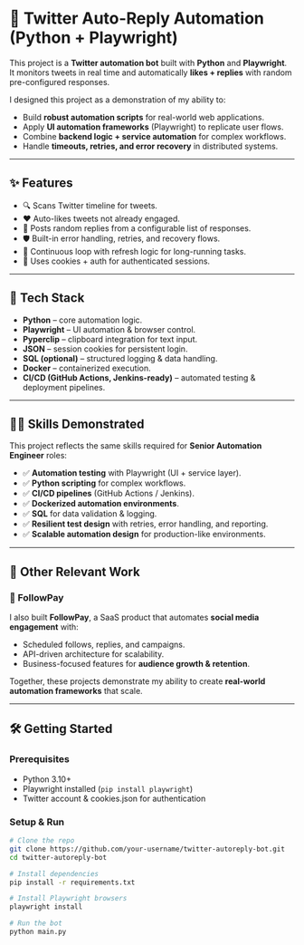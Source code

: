 # 🤖 Twitter Auto-Reply Automation (Python + Playwright)

This project is a **Twitter automation bot** built with **Python** and **Playwright**.  
It monitors tweets in real time and automatically **likes + replies** with random pre-configured responses.  

I designed this project as a demonstration of my ability to:  
- Build **robust automation scripts** for real-world web applications.  
- Apply **UI automation frameworks** (Playwright) to replicate user flows.  
- Combine **backend logic + service automation** for complex workflows.  
- Handle **timeouts, retries, and error recovery** in distributed systems.  

---

## ✨ Features
- 🔍 Scans Twitter timeline for tweets.  
- ❤️ Auto-likes tweets not already engaged.  
- 💬 Posts random replies from a configurable list of responses.  
- 🛡️ Built-in error handling, retries, and recovery flows.  
- 🔄 Continuous loop with refresh logic for long-running tasks.  
- 🧩 Uses cookies + auth for authenticated sessions.  

---

## 🚀 Tech Stack
- **Python** – core automation logic.  
- **Playwright** – UI automation & browser control.  
- **Pyperclip** – clipboard integration for text input.  
- **JSON** – session cookies for persistent login.  
- **SQL (optional)** – structured logging & data handling.  
- **Docker** – containerized execution.  
- **CI/CD (GitHub Actions, Jenkins-ready)** – automated testing & deployment pipelines.  

---

## 🧑‍💻 Skills Demonstrated
This project reflects the same skills required for **Senior Automation Engineer** roles:  

- ✅ **Automation testing** with Playwright (UI + service layer).  
- ✅ **Python scripting** for complex workflows.  
- ✅ **CI/CD pipelines** (GitHub Actions / Jenkins).  
- ✅ **Dockerized automation environments**.  
- ✅ **SQL** for data validation & logging.  
- ✅ **Resilient test design** with retries, error handling, and reporting.  
- ✅ **Scalable automation design** for production-like environments.  

---

## 📌 Other Relevant Work
### 🔹 FollowPay  
I also built **FollowPay**, a SaaS product that automates **social media engagement** with:  
- Scheduled follows, replies, and campaigns.  
- API-driven architecture for scalability.  
- Business-focused features for **audience growth & retention**.  

Together, these projects demonstrate my ability to create **real-world automation frameworks** that scale.  

---

## 🛠️ Getting Started

### Prerequisites
- Python 3.10+  
- Playwright installed (`pip install playwright`)  
- Twitter account & cookies.json for authentication  

### Setup & Run
```bash
# Clone the repo
git clone https://github.com/your-username/twitter-autoreply-bot.git
cd twitter-autoreply-bot

# Install dependencies
pip install -r requirements.txt

# Install Playwright browsers
playwright install

# Run the bot
python main.py
